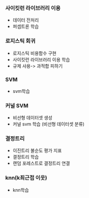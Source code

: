 ### 사이킷런 라이브러리 이용
- 데이터 전처리
- 퍼셉트론 학습

### 로지스틱 회귀
- 로지스틱 비용함수 구현
- 사이킷런 라이브러리 이용 학습
- 규제 사용-> 과적합 피하기

### SVM
- svm학습

### 커널 SVM
- 비선형 데이터셋 생성
- 커널 svm 학습 (비선형 데이터셋 분류)

### 결정트리
- 이진트리 불순도 평가 지표
- 결정트리 학습
- 랜덤 포레스트로 결정트리 연결

### knn(k최근접 이웃)
- knn학습